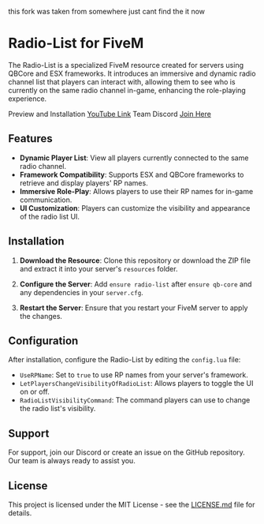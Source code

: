this fork was taken from somewhere just cant find the it now

# Radio-List for FiveM

The Radio-List is a specialized FiveM resource created for servers using QBCore and ESX frameworks. It introduces an immersive and dynamic radio channel list that players can interact with, allowing them to see who is currently on the same radio channel in-game, enhancing the role-playing experience.

Preview and Installation [YouTube Link](https://youtu.be/YOUR_LINK_HERE)
Team Discord [Join Here](https://discord.gg/YOUR_DISCORD_LINK)

## Features

- **Dynamic Player List**: View all players currently connected to the same radio channel.
- **Framework Compatibility**: Supports ESX and QBCore frameworks to retrieve and display players' RP names.
- **Immersive Role-Play**: Allows players to use their RP names for in-game communication.
- **UI Customization**: Players can customize the visibility and appearance of the radio list UI.

## Installation

1. **Download the Resource**: Clone this repository or download the ZIP file and extract it into your server's `resources` folder.
   
2. **Configure the Server**: Add `ensure radio-list` after `ensure qb-core` and any dependencies in your `server.cfg`.

3. **Restart the Server**: Ensure that you restart your FiveM server to apply the changes.

## Configuration

After installation, configure the Radio-List by editing the `config.lua` file:

- `UseRPName`: Set to `true` to use RP names from your server's framework.
- `LetPlayersChangeVisibilityOfRadioList`: Allows players to toggle the UI on or off.
- `RadioListVisibilityCommand`: The command players can use to change the radio list's visibility.

## Support

For support, join our Discord or create an issue on the GitHub repository. Our team is always ready to assist you.

## License

This project is licensed under the MIT License - see the [LICENSE.md](LICENSE) file for details.
